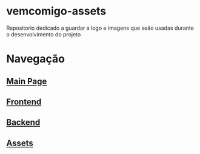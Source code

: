 # vemcomigo-assets
Repositorio dedicado a guardar a logo e imagens que seão usadas durante o desenvolvimento do projeto 

# Navegação
## <a href="https://github.com/Vem-Comigo" target="_blank">Main Page</a>
## <a href="https://github.com/Vem-Comigo/vemcomigo-frontend" target="_blank">Frontend</a>
## <a href="https://github.com/Vem-Comigo/vemcomigo-backend" target="_blank">Backend</a>
## <a href="https://github.com/Vem-Comigo/vemcomigo-assets" target="_blank">Assets</a>


